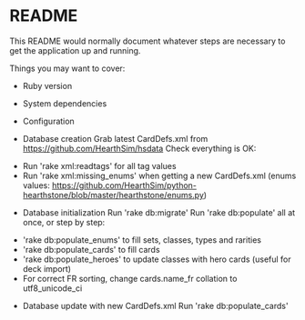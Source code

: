 # README

This README would normally document whatever steps are necessary to get the
application up and running.

Things you may want to cover:

* Ruby version

* System dependencies

* Configuration

* Database creation
Grab latest CardDefs.xml from https://github.com/HearthSim/hsdata
Check everything is OK:
- Run 'rake xml:readtags' for all tag values
- Run 'rake xml:missing_enums' when getting a new CardDefs.xml (enums values: https://github.com/HearthSim/python-hearthstone/blob/master/hearthstone/enums.py)

* Database initialization
Run 'rake db:migrate'
Run 'rake db:populate' all at once, or step by step:
- 'rake db:populate_enums' to fill sets, classes, types and rarities
- 'rake db:populate_cards' to fill cards
- 'rake db:populate_heroes' to update classes with hero cards (useful for deck import)
- For correct FR sorting, change cards.name_fr collation to utf8_unicode_ci

* Database update with new CardDefs.xml
Run 'rake db:populate_cards'
